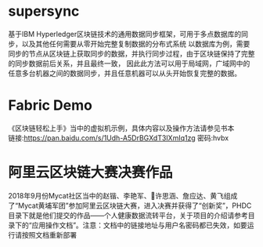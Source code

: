 # supersync
基于IBM Hyperledger区块链技术的通用数据同步框架，可用于多点数据库的同步，以及其他任何需要从零开始完整复制数据的分布式系统
以数据库为例，需要同步的节点从区块链上获取同步的数据，并执行同步过程，由于区块链保持了完整的同步数据前后关系，并且最终一致，
因此此方法可以用于局域网，广域网中的任意多台机器之间的数据同步，并且任意机器可以从头开始恢复完整的数据。

# Fabric Demo  
《区块链轻松上手》当中的虚拟机示例，具体内容以及操作方法请参见书本  
链接:https://pan.baidu.com/s/1Udh-A5DrBGXdT3IXmIq1zg  密码:hvbx

# 阿里云区块链大赛决赛作品   
2018年9月份Mycat社区当中的赵锴、李艳军、许思涵、詹应达、黄飞组成了“Mycat黄埔军团”参加阿里云区块链大赛，进入决赛并获得了“创新奖”，PHDC目录下就是他们提交的作品——个人健康数据流转平台，关于项目的介绍请参考目录下的“应用操作文档”。注意：文档中的链接地址与用户名密码都已失效，如要运行请按照文档重新部署


